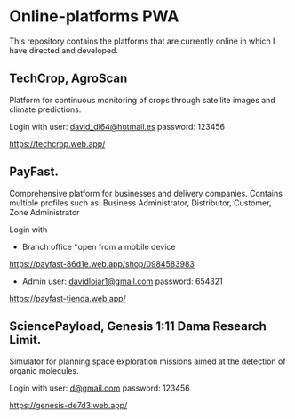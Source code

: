 # Online-platforms PWA
This repository contains the platforms that are currently online in which I have directed and developed.

## TechCrop, AgroScan 
Platform for continuous monitoring of crops through satellite images and climate predictions.

Login with
user: david_dl64@hotmail.es
password: 123456

https://techcrop.web.app/



## PayFast. 
Comprehensive platform for businesses and delivery companies. Contains multiple profiles such as: Business Administrator, Distributor, Customer, Zone Administrator

Login with

- Branch office
*open from a mobile device

https://payfast-86d1e.web.app/shop/0984583983

- Admin
user: davidlojar1@gmail.com
password: 654321

https://payfast-tienda.web.app/

## SciencePayload, Genesis 1:11 Dama Research Limit. 
Simulator for planning space exploration missions aimed at the detection of organic molecules.

Login with
user: d@gmail.com
password: 123456

https://genesis-de7d3.web.app/


